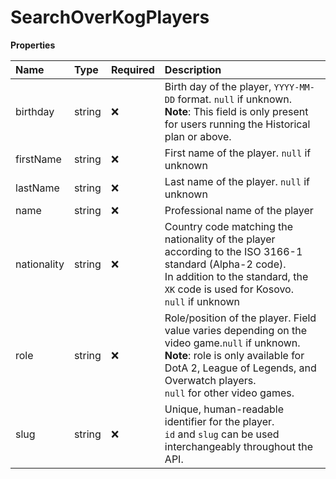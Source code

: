 # SearchOverKogPlayers

**Properties**

| Name        | Type   | Required | Description                                                                                                                                                                                                                   |
| :---------- | :----- | :------- | :---------------------------------------------------------------------------------------------------------------------------------------------------------------------------------------------------------------------------- |
| birthday    | string | ❌       | Birth day of the player, `YYYY-MM-DD` format. `null` if unknown. <br/>**Note**: This field is only present for users running the Historical plan or above.                                                                    |
| firstName   | string | ❌       | First name of the player. `null` if unknown                                                                                                                                                                                   |
| lastName    | string | ❌       | Last name of the player. `null` if unknown                                                                                                                                                                                    |
| name        | string | ❌       | Professional name of the player                                                                                                                                                                                               |
| nationality | string | ❌       | Country code matching the nationality of the player according to the ISO 3166-1 standard (Alpha-2 code). <br/>In addition to the standard, the `XK` code is used for Kosovo. <br/>`null` if unknown                           |
| role        | string | ❌       | Role/position of the player. Field value varies depending on the video game.`null` if unknown. <br/>**Note**: role is only available for DotA 2, League of Legends, and Overwatch players. <br/>`null` for other video games. |
| slug        | string | ❌       | Unique, human-readable identifier for the player. <br/>`id` and `slug` can be used interchangeably throughout the API.                                                                                                        |

<!-- This file was generated by liblab | https://liblab.com/ -->
